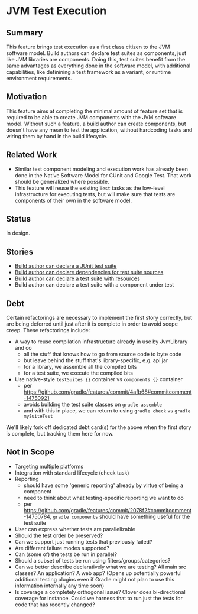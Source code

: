 # JVM Test Execution

## Summary
This feature brings test execution as a first class citizen to the JVM software model. Build authors can declare test suites as components, just like JVM libraries are components. Doing this, test suites benefit from the same advantages as everything done in the software model, with additional capabilities, like definining a test framework as a variant, or runtime environment requirements.

## Motivation
This feature aims at completing the minimal amount of feature set that is required to be able to create JVM components with the JVM software model. Without such a feature, a build author can create components, but doesn't have any mean to test the application, without hardcoding tasks and wiring them by hand in the build lifecycle.

## Related Work
 - Similar test component modeling and execution work has already been done in the Native Software Model for CUnit and Google Test. That work should be generalized where possible.
 - This feature will reuse the existing `Test` tasks as the low-level infrastructure for executing tests, but will make sure that tests are components of their own in the software model.

## Status
In design.

## Stories
 - [Build author can declare a JUnit test suite](with-junit)
 - [Build author can declare dependencies for test suite sources](with-dependencies)
 - [Build author can declare a test suite with resources](with-resources)
 - Build author can declare a test suite with a component under test

## Debt
Certain refactorings are necessary to implement the first story correctly, but are being deferred until just after it is complete in order to avoid scope creep. These refactorings include:
 - A way to reuse compilation infrastructure already in use by JvmLibrary and co
   - all the stuff that knows how to go from source code to byte code
   - but leave behind the stuff that's library-specific, e.g. api jar
   - for a library, we assemble all the compiled bits
   - for a test suite, we execute the compiled bits
 - Use native-style `testSuites {}` container vs `components {}` container
   - per https://github.com/gradle/features/commit/4afb68#commitcomment-14750921
   - avoids building the test suite classes on `gradle assemble`
   - and with this in place, we can return to using `gradle check` vs `gradle mySuiteTest`

We'll likely fork off dedicated debt card(s) for the above when the first story is complete, but tracking them here for now.

## Not in Scope
 - Targeting multiple platforms
 - Integration with standard lifecycle (check task)
 - Reporting
   - should have some 'generic reporting' already by virtue of being a component
   - need to think about what testing-specific reporting we want to do
   - per https://github.com/gradle/features/commit/2078f2#commitcomment-14750784, `gradle components` should have something useful for the test suite
 - User can express whether tests are parallelizable
 - Should the test order be preserved?
 - Can we support just running tests that previously failed?
 - Are different failure modes supported?
 - Can (some of) the tests be run in parallel?
 - Should a subset of tests be run using filters/groups/categories?
 - Can we better describe declaratively what we are testing? All main src classes? An application? A web app? (Opens up potentially powerful additional testing plugins even if Gradle might not plan to use this information internally any time soon)
 - Is coverage a completely orthogonal issue? Clover does bi-directional coverage for instance. Could we harness that to run just the tests for code that has recently changed?
